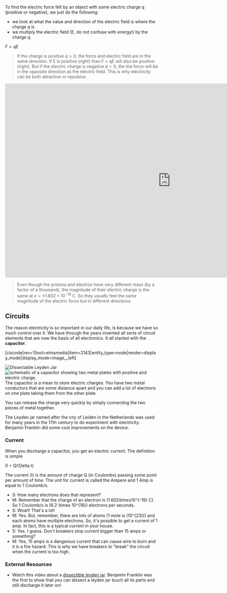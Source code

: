 To find the electric force felt by an object with some electric charge q (positive or negative), we just do the following:

* we look at what the value and direction of the electric field is where the charge q is 
* we multiply the electric field (E, do not confuse with energy!) by the charge q. 

$F = q E$

> If the charge is positive $q>0$, the force and electric field are in the same direction. If E is positive (right) than F = qE will also be positive (right). But if the electric charge is negative $q<0$, the the force will be in the opposite direction as the electric field. This is why electricity can be both attractive or repulsive. 

<iframe src="https://h5p.org/h5p/embed/84196" width="1090" height="638" frameborder="0" allowfullscreen="allowfullscreen"></iframe><script src="https://h5p.org/sites/all/modules/h5p/library/js/h5p-resizer.js" charset="UTF-8"></script>
  
> Even though the protons and electron have very different mass (by a factor of a thousand), the magnitude of their electric charge is the same at $e = \pm 1.602\times10^{-19}$ C. So they usually feel the same magnitude of the electric force but in different directions. 

## Circuits

The reason electricity is so important in our daily life, is because we have so much control over it. We have through the years invented all sorts of circuit elements that are now the basis of all electronics. It all started with the **capacitor**.

[ciscode|rev=1|tool=elmsmedia|item=2143|entity_type=node|render=display_mode|display_mode=image__left]

![Dissectable Leyden Jar](https://online.science.psu.edu/sites/default/files/phys010/W5electron/Dissectible_Leyden_jar.png)![schematic of a capacitor showing two metal plates with positive and electric charge. ](https://online.science.psu.edu/sites/default/files/phys010/W5electron/capacitor.png)The capacitor is a mean to store electric charges. You have two metal conductors that are some distance apart and you can add a lot of electrons on one plate taking them from the other plate.

You can release the charge very quickly by simply connecting the two pieces of metal together.

The Leyden jar named after the city of Leiden in the Netherlands was used for many years in the 17th century to do experiment with electricity. Benjamin Franklin did some cool improvements on the device.

### Current

When you discharge a capacitor, you get an electric current. The definition is simple

\(I = Q/\Delta t\)

The current \(I\) is the amount of charge Q (in Coulombs) passing some point per amount of time. The unit for current is called the Ampere and 1 Amp is equal to 1 Coulomb/s.

- S: How many electrons does that represent?
- M: Remember that the charge of an electron is \(1.602\times10^{-19} C\). So 1 Coulomb/s is \(6.2 \times 10^{18}\) electrons per seconds.
- S: Woah! That's a lot!
- M: Yes. But, remember, there are lots of atoms (1 mole is \(10^{23}\)) and each atoms have multiple electrons. So, it's possible to get a current of 1 amp. In fact, this is a typical current in your house.
- S: Yes. I guess. Don't breakers stop current bigger than 15 amps or something?
- M: Yes, 15 amps is a dangerous current that can cause wire to burn and it is a fire hazard. This is why we have breakers to "break" the circuit when the current is too high.

### External Resources

- Watch this video about a [dissectible leyden jar](http://youtu.be/9ckpQW9sdUg). Benjamin Franklin was the first to show that you can dissect a leyden jar touch all its parts and still discharge it later on!